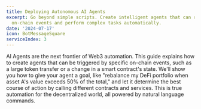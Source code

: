 ```yaml
---
title: Deploying Autonomous AI Agents
excerpt: Go beyond simple scripts. Create intelligent agents that can react to
  on-chain events and perform complex tasks automatically.
date: '2024-07-17'
icon: BotMessageSquare
serviceIndex: 3
---
```

AI Agents are the next frontier of Web3 automation. This guide explains how to create agents that can be triggered by specific on-chain events, such as a large token transfer or a change in a smart contract's state. We'll show you how to give your agent a goal, like "rebalance my DeFi portfolio when asset A's value exceeds 50% of the total," and let it determine the best course of action by calling different contracts and services. This is true automation for the decentralized world, all powered by natural language commands.
